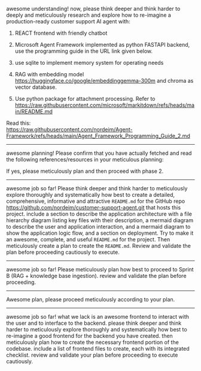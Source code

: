 awesome understanding! now, please think deeper and think harder to deeply and meticulously research and explore how to re-imagine a production-ready customer support AI agent with:

1) REACT frontend with friendly chatbot

2) Microsoft Agent Framework implemented as python FASTAPI backend, use the programming guide in the URL link given below.

3)  use sqlite to implement memory system for operating needs

4)  RAG with embedding model https://huggingface.co/google/embeddinggemma-300m and chroma as vector database.  

5) Use python package for attachment processing. Refer to https://raw.githubusercontent.com/microsoft/markitdown/refs/heads/main/README.md 

Read this:  
https://raw.githubusercontent.com/nordeim/Agent-Framework/refs/heads/main/Agent_Framework_Programming_Guide_2.md

---

awesome planning! Please confirm that you have actually fetched and read the following references/resources in your meticulous planning:

[1]: https://raw.githubusercontent.com/nordeim/Agent-Framework/refs/heads/main/Agent_Framework_Programming_Guide_2.md "raw.githubusercontent.com"  
[2]: https://learn.microsoft.com/en-us/agent-framework/overview/agent-framework-overview?utm_source=chatgpt.com "Introduction to Microsoft Agent Framework | Microsoft Learn"  
[3]: https://huggingface.co/google/embeddinggemma-300m "EmbeddingGemma embedding model from Google"

If yes, please meticulously plan and then proceed with phase 2.

---

awesome job so far! Please think deeper and think harder to meticulously explore thoroughly and systematically how best to create a detailed, comprehensive, informative and attractive `README.md` for the GitHub repo https://github.com/nordeim/customer-support-agent.git that hosts this project. include a section to describe the application architecture with a file hierarchy diagram listing key files with their description, a mermaid diagram to describe the user and application interaction, and a mermaid diagram to show the application logic flow, and a section on deployment. Try to make it an awesome, complete, and useful `README.md` for the project. Then meticulously create a plan to create the `README.md`. Review and validate the plan before proceeding cautiously to execute.

---

awesome job so far! Please meticulously plan how best to proceed to Sprint B (RAG + knowledge base ingestion). review and validate the plan before proceeding.

---

Awesome plan, please proceed meticulously according to your plan.

---

awesome job so far! what we lack is an awesome frontend to interact with the user and to interface to the backend. please think deeper and think harder to meticulously explore thoroughly and systematically how best to re-imagine a good frontend for the backend you have created. then meticulously plan how to create the necessary frontend portion of the codebase. include a list of frontend files to create, each with its integrated checklist. review and validate your plan before proceeding to execute cautiously.
